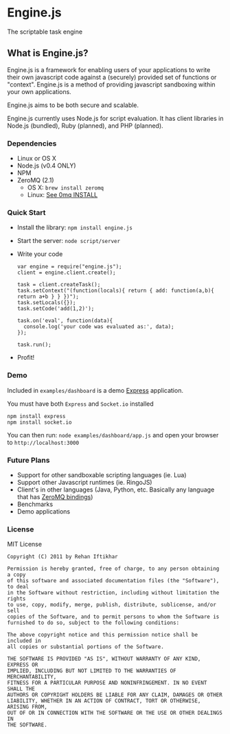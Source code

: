 Engine.js
=========
The scriptable task engine

What is Engine.js?
------------------
Engine.js is a framework for enabling users of your applications to
write their own javascript code against a (securely) provided set of
functions or "context". Engine.js is a method of providing javascript
sandboxing within your own applications.

Engine.js aims to be both secure and scalable.

Engine.js currently uses Node.js for script evaluation. It has
client libraries in Node.js (bundled), Ruby (planned), and PHP (planned).

### Dependencies
   - Linux or OS X
   - Node.js (v0.4 ONLY)
   - NPM
   - ZeroMQ (2.1)
     - OS X: `brew install zeromq`
     - Linux: [See 0mq INSTALL](https://raw.github.com/zeromq/zeromq2-1/master/INSTALL)

### Quick Start
  - Install the library: `npm install engine.js`
  
  - Start the server: `node script/server`

  - Write your code
	    
		var engine = require("engine.js");
	    client = engine.client.create();
	    
	    task = client.createTask();
	    task.setContext("(function(locals){ return { add: function(a,b){ return a+b } } })");
	    task.setLocals({});
	    task.setCode('add(1,2)');        
          
	    task.on('eval', function(data){
	      console.log('your code was evaluated as:', data);
	    });
          
        task.run();
      
  - Profit!

### Demo
Included in `examples/dashboard` is a demo [Express](http://expressjs.com/) application.

You must have both `Express` and `Socket.io` installed

	npm install express
	npm install socket.io
	
You can then run: `node examples/dashboard/app.js` and open your browser to `http://localhost:3000`

### Future Plans
  - Support for other sandboxable scripting languages (ie. Lua)
  - Support other Javascript runtimes (ie. RingoJS)
  - Client's in other languages (Java, Python, etc. Basically any language that has [ZeroMQ bindings](http://www.zeromq.org/bindings:_start))
  - Benchmarks
  - Demo applications

### License
MIT License

    Copyright (C) 2011 by Rehan Iftikhar
    
    Permission is hereby granted, free of charge, to any person obtaining a copy
    of this software and associated documentation files (the "Software"), to deal
    in the Software without restriction, including without limitation the rights
    to use, copy, modify, merge, publish, distribute, sublicense, and/or sell
    copies of the Software, and to permit persons to whom the Software is
    furnished to do so, subject to the following conditions:
    
    The above copyright notice and this permission notice shall be included in
    all copies or substantial portions of the Software.
    
    THE SOFTWARE IS PROVIDED "AS IS", WITHOUT WARRANTY OF ANY KIND, EXPRESS OR
    IMPLIED, INCLUDING BUT NOT LIMITED TO THE WARRANTIES OF MERCHANTABILITY,
    FITNESS FOR A PARTICULAR PURPOSE AND NONINFRINGEMENT. IN NO EVENT SHALL THE
    AUTHORS OR COPYRIGHT HOLDERS BE LIABLE FOR ANY CLAIM, DAMAGES OR OTHER
    LIABILITY, WHETHER IN AN ACTION OF CONTRACT, TORT OR OTHERWISE, ARISING FROM,
    OUT OF OR IN CONNECTION WITH THE SOFTWARE OR THE USE OR OTHER DEALINGS IN
    THE SOFTWARE.
